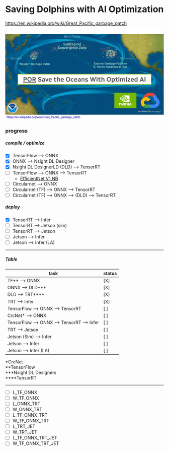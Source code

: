 # Saving Dolphins with AI Optimization
https://en.wikipedia.org/wiki/Great_Pacific_garbage_patch

![garbage patch](Save_Dolphins.jpg)


### progress

##### compile / optimize
* [X] TensorFlow --> ONNX
* [X] ONNX --> Nsight DL Designer
* [X] Nsight DL DesignerLD (DLD) --> TensorRT
* [ ] TensorFlow --> ONNX --> TensorRT
  * [EfficientNet V1 NB](https://gist.github.com/nv-will-hill/7c98fc65fd5f2b3482af75647aa4637a)
* [ ] Circularnet --> ONNX
* [ ] Circularnet (TF) --> ONNX --> TensorRT
* [ ] Circularnet (TF) --> ONNX --> (DLD) --> TensorRT

##### deploy
* [X] TensorRT --> Infer
* [ ] TensorRT --> Jetson (sim)
* [ ] TensorRT --> Jetson
* [ ] Jetson --> Infer
* [ ] Jetson --> Infer (LA)

---

##### Table
| task                                                     | status  |
| --------                                                 | ------- |
| TF** --> ONNX                                            |  [X]    |
| ONNX --> DLD***                                          |  [X]    |
| DLD --> TRT****                                          |  [X]    |
| TRT --> Infer                                            |  [X]    |
| TensorFlow --> ONNX --> TensorRT                         |  [ ]    |
| CrcNet*  --> ONNX                                        |  [ ]    |
| TensorFlow --> ONNX --> TensorRT --> Infer               |  [ ]    |
| TRT --> Jetson                                           |  [ ]    |
| Jetson (Sim) --> Infer                                   |  [ ]    |
| Jetson --> Infer                                         |  [ ]    |
| Jetson --> Infer (LA)                                    |  [ ]    |



*CrcNet  
**TensorFlow  
***Nsight DL Designers  
****TensorRT  

---

* [ ] L_TF_ONNX
* [ ] W_TF_ONNX
* [ ] L_ONNX_TRT
* [ ] W_ONNX_TRT
* [ ] L_TF_ONNX_TRT
* [ ] W_TF_ONNX_TRT
* [ ] L_TRT_JET
* [ ] W_TRT_JET
* [ ] L_TF_ONNX_TRT_JET
* [ ] W_TF_ONNX_TRT_JET      
